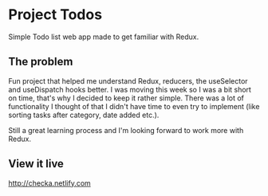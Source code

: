 # Project Todos

Simple Todo list web app made to get familiar with Redux.

## The problem

Fun project that helped me understand  Redux, reducers, the useSelector and useDispatch hooks better. I was moving this week so I was a bit short on time, that's why I decided to keep it rather simple. There was a lot of functionality I thought of that I didn't have time to even try to implement (like sorting tasks after category, date added etc.). 

Still a great learning process and I'm looking forward to work more with Redux.

## View it live

http://checka.netlify.com
